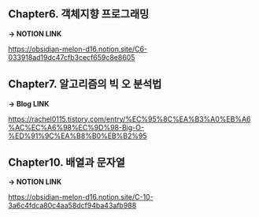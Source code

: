 ## Chapter6. 객체지향 프로그래밍
**→ NOTION LINK**

https://obsidian-melon-d16.notion.site/C6-033918ad19dc47cfb3cecf659c8e8605

## Chapter7. 알고리즘의 빅 오 분석법
**→ Blog LINK**

https://rachel0115.tistory.com/entry/%EC%95%8C%EA%B3%A0%EB%A6%AC%EC%A6%98%EC%9D%98-Big-O-%ED%91%9C%EA%B8%B0%EB%B2%95

## Chapter10. 배열과 문자열
**→ NOTION LINK**

https://obsidian-melon-d16.notion.site/C-10-3a6c4fdca80c4aa58dcf94ba43afb988
